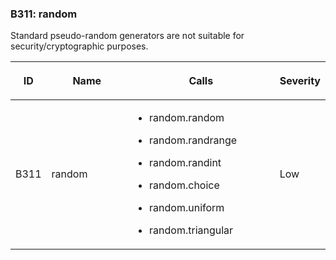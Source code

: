 <div id="b311-random" class="section" markdown="1">

### B311: random

Standard pseudo-random generators are not suitable for
security/cryptographic purposes.

<table>
<colgroup>
<col style="width: 8%" />
<col style="width: 28%" />
<col style="width: 49%" />
<col style="width: 15%" />
</colgroup>
<thead>
<tr class="header">
<th><p>ID</p></th>
<th><p>Name</p></th>
<th><p>Calls</p></th>
<th><p>Severity</p></th>
</tr>
</thead>
<tbody>
<tr class="odd">
<td><p>B311</p></td>
<td><p>random</p></td>
<td><ul>
<li><p>random.random</p></li>
<li><p>random.randrange</p></li>
<li><p>random.randint</p></li>
<li><p>random.choice</p></li>
<li><p>random.uniform</p></li>
<li><p>random.triangular</p></li>
</ul></td>
<td><p>Low</p></td>
</tr>
</tbody>
</table>

</div>
